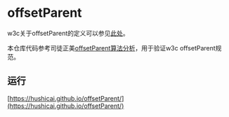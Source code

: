 # offsetParent

w3c关于offsetParent的定义可以参见[此处](https://www.w3.org/TR/cssom-view/#dom-htmlelement-offsetparent)。

本仓库代码参考司徒正美[offsetParent算法分析](https://www.cnblogs.com/rubylouvre/archive/2012/10/30/2746751.html)，用于验证w3c offsetParent规范。

## 运行

[https://hushicai.github.io/offsetParent/](https://hushicai.github.io/offsetParent/)
